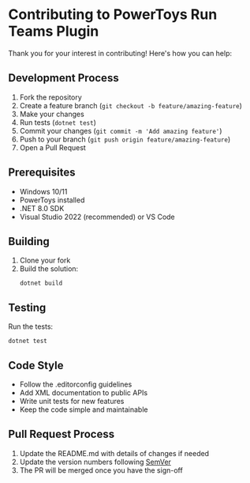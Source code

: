 # Contributing to PowerToys Run Teams Plugin

Thank you for your interest in contributing! Here's how you can help:

## Development Process

1. Fork the repository
2. Create a feature branch (`git checkout -b feature/amazing-feature`)
3. Make your changes
4. Run tests (`dotnet test`)
5. Commit your changes (`git commit -m 'Add amazing feature'`)
6. Push to your branch (`git push origin feature/amazing-feature`)
7. Open a Pull Request

## Prerequisites

- Windows 10/11
- PowerToys installed
- .NET 8.0 SDK
- Visual Studio 2022 (recommended) or VS Code

## Building

1. Clone your fork
2. Build the solution:
   ```
   dotnet build
   ```

## Testing

Run the tests:
```
dotnet test
```

## Code Style

- Follow the .editorconfig guidelines
- Add XML documentation to public APIs
- Write unit tests for new features
- Keep the code simple and maintainable

## Pull Request Process

1. Update the README.md with details of changes if needed
2. Update the version numbers following [SemVer](http://semver.org/)
3. The PR will be merged once you have the sign-off 